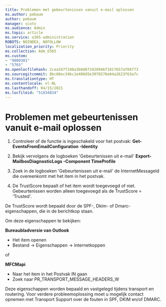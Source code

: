 ```yaml
---
title: Problemen met gebeurtenissen vanuit e-mail oplossen
ms.author: pebaum
author: pebaum
manager: scotv
ms.audience: Admin
ms.topic: article
ms.service: o365-administration
ROBOTS: NOINDEX, NOFOLLOW
localization_priority: Priority
ms.collection: Adm_O365
ms.custom:
- "9000301"
- "5765"
ms.openlocfilehash: 2cea347f248a3b04873428946f1817657af04773
ms.sourcegitcommit: 8bc60ec34bc1e40685e3976576e04a2623f63a7c
ms.translationtype: HT
ms.contentlocale: nl-NL
ms.lasthandoff: 04/15/2021
ms.locfileid: "51834834"
---
```

# <a name="troubleshooting-events-from-email"></a>Problemen met gebeurtenissen vanuit e-mail oplossen

1. Controleer of de functie is ingeschakeld voor het postvak: **Get-EventsFromEmailConfiguration -Identity <mailbox>**

2. Bekijk vervolgens de logboeken 'Gebeurtenissen uit e-mail' **Export-MailboxDiagnosticLogs<mailbox> -Component TimeProfile**

3. Zoek in de logboeken 'Gebeurtenissen uit e-mail' de InternetMessageId die overeenkomt met het item in het postvak.  

4. De TrustScore bepaalt of het item wordt toegevoegd of niet. Gebeurtenissen worden alleen toegevoegd als de TrustScore = 'Trusted'.

De TrustScore wordt bepaald door de SPF-, Dkim- of Dmarc-eigenschappen, die in de berichtkop staan.

Om deze eigenschappen te bekijken:

**Bureaubladversie van Outlook**

- Het item openen
- Bestand -> Eigenschappen -> Internetkoppen

of

**MFCMapi**

- Naar het item in het Postvak IN gaan
- Zoek naar PR_TRANSPORT_MESSAGE_HEADERS_W

Deze eigenschappen worden bepaald en vastgelegd tijdens transport en routering. Voor verdere probleemoplossing moet u mogelijk contact opnemen met Transport Support over de fouten in SPF, DKIM en/of DMARC.